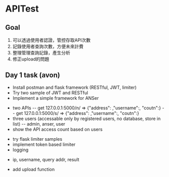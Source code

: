 # APITest
## Goal
1. 可以透過使用者認證，管控存取API次數
2. 記錄使用者查詢次數，方便未來計費
3. 整理管理查詢記錄，產生分析
4. 修正upload的問題

## Day 1 task (avon)
* Install postman and flask framework (RESTful, JWT, limiter)
* Try two sample of JWT and RESTful
* Implement a simple framework for ANSer
 - two APIs
 -- get 127.0.0.1:5000/n/<addr>   =>   {"address": <addr>,"username":<user>, "coutn":<count>}
 -- get 127.0.0.1:5000/s/<addr>   =>   {"address": <addr>,"username":<user>, "coutn":<count>}
 - three users (accessable only by registered users, no database, store in list)
 -- admin, anser, user
 - show the API access count based on users
* try flask limiter samples
* implement token based limiter
* logging
 - ip, username, query addr, result
* add upload function
